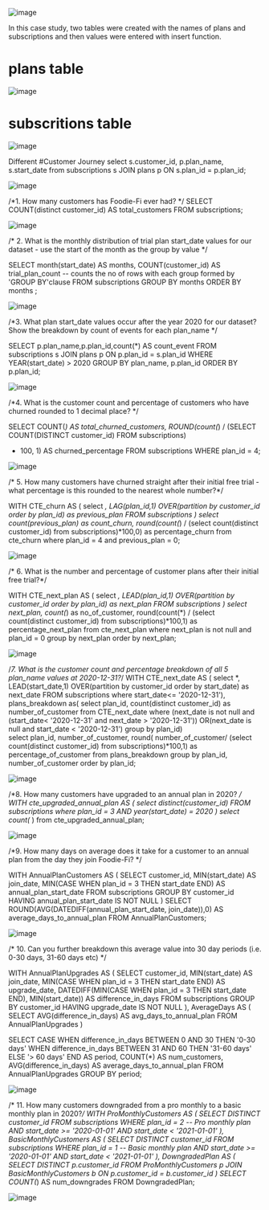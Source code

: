 
![image](https://github.com/MominaKhurram/SQL/assets/145676374/5c137aeb-0c9b-48db-9211-79d14b77e87d)


In this case study, two tables were created with the names of plans and subscriptions and then values were entered with insert function.
# plans table
![image](https://github.com/MominaKhurram/SQL/assets/145676374/c7625a12-2ea9-4c12-bb7a-cc3f7b1400a4)

# subscritions table

![image](https://github.com/MominaKhurram/SQL/assets/145676374/0167c43f-09e4-4fd2-996f-7f50e806c712)

Different 
#Customer Journey
select s.customer_id, p.plan_name, s.start_date
from subscriptions s
JOIN plans p ON s.plan_id = p.plan_id;
  
  ![image](https://github.com/MominaKhurram/SQL/assets/145676374/0e021e10-6468-4754-86d3-73dea005393e)

  /*1. How many customers has Foodie-Fi ever had? */
  SELECT COUNT(distinct customer_id) AS total_customers
  FROM subscriptions;

  
 ![image](https://github.com/MominaKhurram/SQL/assets/145676374/99a552c4-d0b2-4382-a3a0-7f24328112d3)

  
   /* 2. What is the monthly distribution of trial plan start_date values for our dataset - use  the start of the month as the group by value */
  
SELECT month(start_date) AS months,
     	COUNT(customer_id) AS trial_plan_count	-- counts the no of rows with each group formed by 'GROUP BY'clause
FROM subscriptions
GROUP BY months
ORDER BY months ;

![image](https://github.com/MominaKhurram/SQL/assets/145676374/17f70dd3-8bdd-4ec9-b3fd-42ffe2237c92)

  /*3. What plan start_date values occur after the year 2020 for our dataset? Show the breakdown by count of events for each plan_name */
  
   SELECT p.plan_name,p.plan_id,count(*) AS count_event
  FROM subscriptions s
  JOIN plans p
	ON p.plan_id = s.plan_id
  WHERE YEAR(start_date) > 2020
  GROUP BY plan_name, p.plan_id
  ORDER BY p.plan_id;
  
  ![image](https://github.com/MominaKhurram/SQL/assets/145676374/0b9ab664-8a94-4413-8ccc-24ae015792a1)

  
/*4. What is the customer count and percentage of customers who have churned rounded to 1 decimal place? */  
  
 SELECT COUNT(*)  AS total_churned_customers,
ROUND(count(*) / (SELECT COUNT(DISTINCT customer_id) FROM subscriptions)
  * 100, 1) AS churned_percentage
  FROM subscriptions
  WHERE plan_id = 4;

![image](https://github.com/MominaKhurram/SQL/assets/145676374/b5e3f13c-0859-402a-b3f4-ac5b4161eefd)

  
/* 5. How many customers have churned straight after their initial free trial - what percentage is
 this rounded to the nearest whole number?*/

  
 WITH CTE_churn AS (
	select *,
    LAG(plan_id,1) OVER(partition by customer_id order by plan_id) as previous_plan
    FROM subscriptions
    )
    select count(previous_plan) as count_churn,
		round(count(*) / (select count(distinct customer_id) from subscriptions)*100,0) as percentage_churn
        from cte_churn
        where plan_id = 4 and previous_plan = 0;
 

 ![image](https://github.com/MominaKhurram/SQL/assets/145676374/57dd5b11-8893-4c80-990e-3a6c90c9f1e5)

 
 
/* 6. What is the number and percentage of customer plans after their initial free trial?*/

WITH CTE_next_plan AS (
	select *,
    LEAD(plan_id,1) OVER(partition by customer_id order by plan_id) as next_plan
    FROM subscriptions
    )
    select next_plan, count(*) as no_of_customer,
		round(count(*) / (select count(distinct customer_id) from subscriptions)*100,1) as percentage_next_plan
        from cte_next_plan
        where next_plan is not null and plan_id = 0
        group by next_plan
        order by next_plan;

 ![image](https://github.com/MominaKhurram/SQL/assets/145676374/d3226eb2-57c7-4de8-98c1-1210eab05c96)


/*7. What is the customer count and percentage breakdown of all 5 plan_name values at 2020-12-31?*/
WITH CTE_next_date AS (
	select *,
    LEAD(start_date,1) OVER(partition by customer_id order by start_date) as next_date
    FROM subscriptions
    where start_date<= '2020-12-31'),
    plans_breakdown as(
    select 
    plan_id,
		count(distinct customer_id) as number_of_customer
from CTE_next_date
	where (next_date is not null and (start_date< '2020-12-31' and next_date > '2020-12-31'))
		OR(next_date is null and start_date < '2020-12-31')
        group by plan_id)  
    select plan_id,
		number_of_customer,
		round( number_of_customer/ (select count(distinct customer_id) from subscriptions)*100,1) as percentage_of_customer
        from plans_breakdown
        group by plan_id, number_of_customer
        order by plan_id;

 ![image](https://github.com/MominaKhurram/SQL/assets/145676374/c9ad02ac-2019-463f-ad49-2e1d95823f88)

    
/*8. How many customers have upgraded to an annual plan in 2020? */
WITH cte_upgraded_annual_plan AS (
select distinct(customer_id)
FROM subscriptions
where plan_id = 3
    AND year(start_date) = 2020
)
select count(* ) from cte_upgraded_annual_plan;

![image](https://github.com/MominaKhurram/SQL/assets/145676374/d39c8d94-36e5-4f15-b2c0-a4b33e0b57d1)


/*9. How many days on average does it take for a customer to an annual plan from the day they join Foodie-Fi? */

WITH AnnualPlanCustomers AS (
    SELECT 
        customer_id,
        MIN(start_date) AS join_date,
        MIN(CASE WHEN plan_id = 3 THEN start_date END) AS annual_plan_start_date
    FROM 
        subscriptions
    GROUP BY 
        customer_id
    HAVING 
        annual_plan_start_date IS NOT NULL
)
SELECT 
    ROUND(AVG(DATEDIFF(annual_plan_start_date, join_date)),0) AS average_days_to_annual_plan
FROM 
    AnnualPlanCustomers;

![image](https://github.com/MominaKhurram/SQL/assets/145676374/adeb9675-d7e2-4904-91c3-e90aea14032f)


/* 10. Can you further breakdown this average value into 30 day periods (i.e. 0-30 days, 31-60  days etc) */

WITH AnnualPlanUpgrades AS (
    SELECT 
        customer_id,
        MIN(start_date) AS join_date,
        MIN(CASE WHEN plan_id = 3 THEN start_date END) AS upgrade_date,
        DATEDIFF(MIN(CASE WHEN plan_id = 3 THEN start_date END), MIN(start_date)) AS difference_in_days
    FROM 
        subscriptions
    GROUP BY 
        customer_id
    HAVING 
        upgrade_date IS NOT NULL
),
AverageDays AS (
    SELECT 
        AVG(difference_in_days) AS avg_days_to_annual_plan
    FROM 
        AnnualPlanUpgrades
)

SELECT 
    CASE 
        WHEN difference_in_days BETWEEN 0 AND 30 THEN '0-30 days'
        WHEN difference_in_days BETWEEN 31 AND 60 THEN '31-60 days'
        ELSE '> 60 days'
    END AS period,
    COUNT(*) AS num_customers,
    AVG(difference_in_days) AS average_days_to_annual_plan
FROM 
    AnnualPlanUpgrades
GROUP BY 
    period;
    
![image](https://github.com/MominaKhurram/SQL/assets/145676374/88fe3590-73a0-4ec3-9499-acbe2d54483b)


/* 11. How many customers downgraded from a pro monthly to a basic monthly plan in 2020?*/
WITH ProMonthlyCustomers AS (
    SELECT DISTINCT customer_id
    FROM subscriptions
    WHERE plan_id = 2  -- Pro monthly plan
        AND start_date >= '2020-01-01'
        AND start_date < '2021-01-01'
),
BasicMonthlyCustomers AS (
    SELECT DISTINCT customer_id
    FROM subscriptions
    WHERE plan_id = 1  -- Basic monthly plan
        AND start_date >= '2020-01-01'
        AND start_date < '2021-01-01'
),
DowngradedPlan AS (
    SELECT DISTINCT p.customer_id
    FROM ProMonthlyCustomers p
    JOIN BasicMonthlyCustomers b ON p.customer_id = b.customer_id
)
SELECT COUNT(*) AS num_downgrades
FROM DowngradedPlan;

![image](https://github.com/MominaKhurram/SQL/assets/145676374/c3a93ab0-1a6a-4a6b-923c-105caaf785fc)
